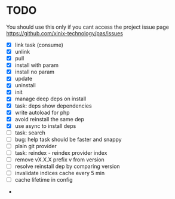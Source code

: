 TODO
====

You should use this only if you cant access the project issue page https://github.com/xinix-technology/pas/issues

- [x] link task (consume)
- [x] unlink
- [x] pull
- [x] install with param
- [x] install no param
- [x] update
- [x] uninstall
- [x] init
- [x] manage deep deps on install
- [x] task: deps show dependencies
- [x] write autoload for php
- [x] avoid reinstall the same dep
- [x] use async to install deps
- [ ] task: search
- [ ] bug: help task should be faster and snappy
- [ ] plain git provider
- [ ] task: reindex - reindex provider index
- [ ] remove vX.X.X prefix v from version
- [ ] resolve reinstall dep by comparing version
- [ ] invalidate indices cache every 5 min 
- [ ] cache lifetime in config
-
